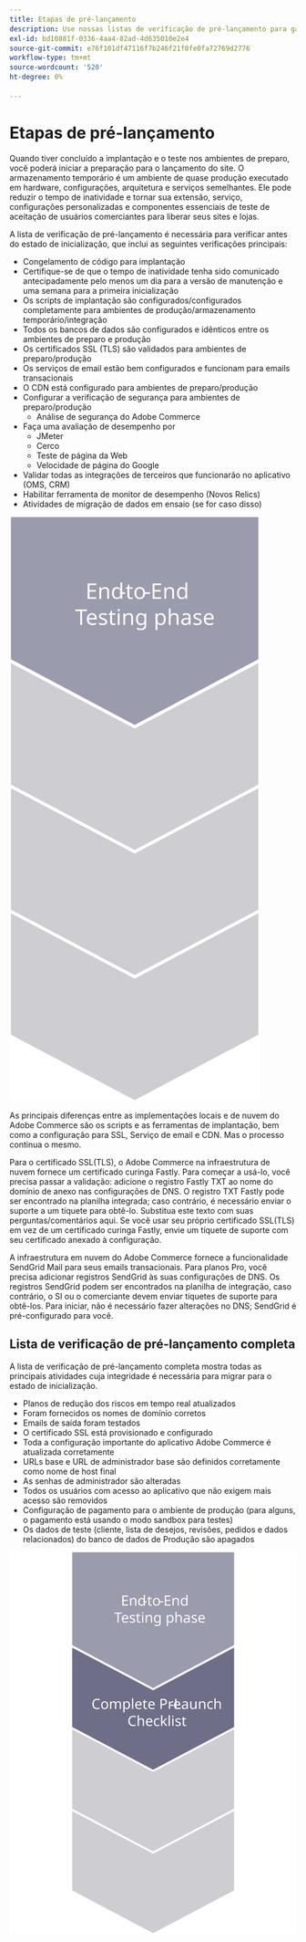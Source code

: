 ```yaml
---
title: Etapas de pré-lançamento
description: Use nossas listas de verificação de pré-lançamento para garantir uma implementação sem problemas do site Adobe Commerce.
exl-id: bd10881f-0336-4aa4-82ad-4d635010e2e4
source-git-commit: e76f101df47116f7b246f21f0fe0fa72769d2776
workflow-type: tm+mt
source-wordcount: '520'
ht-degree: 0%

---
```


# Etapas de pré-lançamento

Quando tiver concluído a implantação e o teste nos ambientes de preparo, você poderá iniciar a preparação para o lançamento do site. O armazenamento temporário é um ambiente de quase produção executado em hardware, configurações, arquitetura e serviços semelhantes. Ele pode reduzir o tempo de inatividade e tornar sua extensão, serviço, configurações personalizadas e componentes essenciais de teste de aceitação de usuários comerciantes para liberar seus sites e lojas.

A lista de verificação de pré-lançamento é necessária para verificar antes do estado de inicialização, que inclui as seguintes verificações principais:

- Congelamento de código para implantação
- Certifique-se de que o tempo de inatividade tenha sido comunicado antecipadamente pelo menos um dia para a versão de manutenção e uma semana para a primeira inicialização
- Os scripts de implantação são configurados/configurados completamente para ambientes de produção/armazenamento temporário/integração
- Todos os bancos de dados são configurados e idênticos entre os ambientes de preparo e produção
- Os certificados SSL (TLS) são validados para ambientes de preparo/produção
- Os serviços de email estão bem configurados e funcionam para emails transacionais
- O CDN está configurado para ambientes de preparo/produção
- Configurar a verificação de segurança para ambientes de preparo/produção
   - Análise de segurança do Adobe Commerce
- Faça uma avaliação de desempenho por
   - JMeter
   - Cerco
   - Teste de página da Web
   - Velocidade de página do Google
- Validar todas as integrações de terceiros que funcionarão no aplicativo (OMS, CRM)
- Habilitar ferramenta de monitor de desempenho (Novos Relics)
- Atividades de migração de dados em ensaio (se for caso disso)

![Diagrama que mostra a fase 1 do processo de lançamento](../../assets/playbooks/launch-steps-1.svg)

As principais diferenças entre as implementações locais e de nuvem do Adobe Commerce são os scripts e as ferramentas de implantação, bem como a configuração para SSL, Serviço de email e CDN. Mas o processo continua o mesmo.

Para o certificado SSL(TLS), o Adobe Commerce na infraestrutura de nuvem fornece um certificado curinga Fastly. Para começar a usá-lo, você precisa passar a validação: adicione o registro Fastly TXT ao nome do domínio de anexo nas configurações de DNS. O registro TXT Fastly pode ser encontrado na planilha integrada; caso contrário, é necessário enviar o suporte a um tíquete para obtê-lo. Substitua este texto com suas perguntas/comentários aqui. Se você usar seu próprio certificado SSL(TLS) em vez de um certificado curinga Fastly, envie um tíquete de suporte com seu certificado anexado à configuração.

A infraestrutura em nuvem do Adobe Commerce fornece a funcionalidade SendGrid Mail para seus emails transacionais. Para planos Pro, você precisa adicionar registros SendGrid às suas configurações de DNS. Os registros SendGrid podem ser encontrados na planilha de integração, caso contrário, o SI ou o comerciante devem enviar tíquetes de suporte para obtê-los. Para iniciar, não é necessário fazer alterações no DNS; SendGrid é pré-configurado para você.

## Lista de verificação de pré-lançamento completa

A lista de verificação de pré-lançamento completa mostra todas as principais atividades cuja integridade é necessária para migrar para o estado de inicialização.

- Planos de redução dos riscos em tempo real atualizados
- Foram fornecidos os nomes de domínio corretos
- Emails de saída foram testados
- O certificado SSL está provisionado e configurado
- Toda a configuração importante do aplicativo Adobe Commerce é atualizada corretamente
- URLs base e URL de administrador base são definidos corretamente como nome de host final
- As senhas de administrador são alteradas
- Todos os usuários com acesso ao aplicativo que não exigem mais acesso são removidos
- Configuração de pagamento para o ambiente de produção (para alguns, o pagamento está usando o modo sandbox para testes)
- Os dados de teste (cliente, lista de desejos, revisões, pedidos e dados relacionados) do banco de dados de Produção são apagados

![Diagrama que mostra a fase 2 do processo de lançamento](../../assets/playbooks/launch-steps-2.svg)
